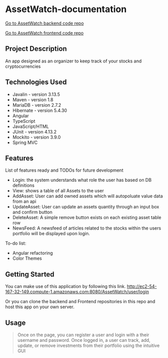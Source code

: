 # AssetWatch-documentation

[Go to AssetWatch backend code repo](https://github.com/AssetWatch/AssetWatchBackend)

[Go to AssetWatch frontend code repo](https://github.com/AssetWatch/AssetWatch-front)


## Project Description

An app designed as an organizer to keep track of your stocks and cryptocurrencies

## Technologies Used

* Javalin - version 3.13.5
* Maven - version 1.8
* MariaDB - version 2.7.2
* Hibernate - version 5.4.30
* Angular
* TypeScript
* JavaScript/HTML
* JUnit - version 4.13.2
* Mockito - version 3.9.0
* Spring MVC

## Features

List of features ready and TODOs for future development
* Login: the system understands what role the user has based on DB definitions
* View: shows a table of all Assets to the user
* AddAsset: User can add owned assets which will autopoluate value data from an api
* UpdateAsset: User can update an assets quantity through an input box and confirm button
* DeleteAsset: A simple remove button exists on each existing asset table row
* NewsFeed: A newsfeed of articles related to the stocks within the users portfolio will be displayed upon login.

To-do list:
* Angular refactoring
* Color Themes

## Getting Started
   
You can make use of this application by following this link. 
http://ec2-54-167-32-149.compute-1.amazonaws.com:8080/AssetWatch/user/login

Or you can clone the backend and Frontend repositories in this repo and host this app on your own server.

## Usage

> Once on the page, you can register a user and login with a their username and password.
> Once logged in, a user can track, add, update, or remove investments from their portfolio using the intuitive GUI
